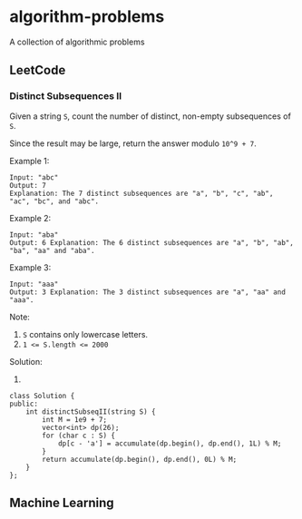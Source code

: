 # algorithm-problems
A collection of algorithmic problems

## LeetCode

### Distinct Subsequences II

Given a string `S`, count the number of distinct, non-empty subsequences of `S`.

Since the result may be large, return the answer modulo `10^9 + 7`.

Example 1:
```
Input: "abc"
Output: 7
Explanation: The 7 distinct subsequences are "a", "b", "c", "ab", "ac", "bc", and "abc".
```

Example 2:
```
Input: "aba"
Output: 6 Explanation: The 6 distinct subsequences are "a", "b", "ab", "ba", "aa" and "aba".
```

Example 3:
```
Input: "aaa"
Output: 3 Explanation: The 3 distinct subsequences are "a", "aa" and "aaa".
```

Note:

1. `S` contains only lowercase letters.
2. `1 <= S.length <= 2000`

Solution:

1. 
```
class Solution {
public:
    int distinctSubseqII(string S) {
        int M = 1e9 + 7;
        vector<int> dp(26);
        for (char c : S) {
            dp[c - 'a'] = accumulate(dp.begin(), dp.end(), 1L) % M;
        }
        return accumulate(dp.begin(), dp.end(), 0L) % M;
    }
};
```

## Machine Learning
